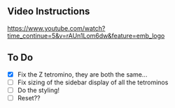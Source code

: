 ## Video Instructions
https://www.youtube.com/watch?time_continue=5&v=rAUn1Lom6dw&feature=emb_logo


## To Do
- [x] Fix the Z tetromino, they are both the same...
- [ ] Fix sizing of the sidebar display of all the tetrominos
- [ ] Do the styling!
- [ ] Reset??
